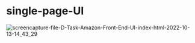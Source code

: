 # single-page-UI

![screencapture-file-D-Task-Amazon-Front-End-UI-index-html-2022-10-13-14_43_29](https://user-images.githubusercontent.com/109859710/195555693-c1e6fa8b-3346-4a92-8754-d76c2a474ccc.png)
